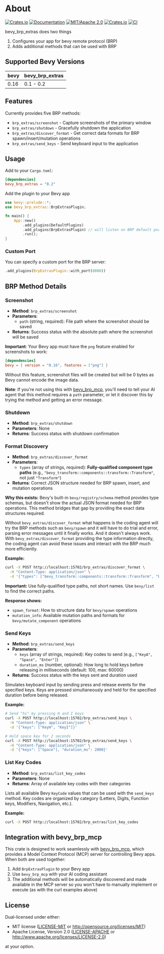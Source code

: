 # About

[![Crates.io](https://img.shields.io/crates/v/bevy_brp_extras.svg)](https://crates.io/crates/bevy_brp_extras)
[![Documentation](https://docs.rs/bevy_brp_extras/badge.svg)](https://docs.rs/bevy_brp_extras/)
[![MIT/Apache 2.0](https://img.shields.io/badge/license-MIT%2FApache-blue.svg)](https://github.com/natepiano/bevy_brp_extras#license)
[![Crates.io](https://img.shields.io/crates/d/bevy_brp_extras.svg)](https://crates.io/crates/bevy_brp_extras)
[![CI](https://github.com/natepiano/bevy_brp_extras/workflows/CI/badge.svg)](https://github.com/natepiano/bevy_brp_extras/actions)

bevy_brp_extras does two things
1. Configures your app for bevy remote protocol (BRP)
2. Adds additional methods that can be used with BRP

## Supported Bevy Versions

| bevy | bevy_brp_extras |
|------|-----------------|
| 0.16 | 0.1 - 0.2       |


## Features

Currently provides five BRP methods:
- `brp_extras/screenshot` - Capture screenshots of the primary window
- `brp_extras/shutdown` - Gracefully shutdown the application
- `brp_extras/discover_format` - Get correct data formats for BRP spawn/insert/mutation operations
- `brp_extras/send_keys` - Send keyboard input to the application

## Usage

Add to your `Cargo.toml`:

```toml
[dependencies]
bevy_brp_extras = "0.2"
```

Add the plugin to your Bevy app

```rust
use bevy::prelude::*;
use bevy_brp_extras::BrpExtrasPlugin;

fn main() {
    App::new()
        .add_plugins(DefaultPlugins)
        .add_plugins(BrpExtrasPlugin) // will listen on BRP default port 15702
        .run();
}
```

### Custom Port

You can specify a custom port for the BRP server:

```rust
.add_plugins(BrpExtrasPlugin::with_port(8080))
```

## BRP Method Details

### Screenshot
- **Method**: `brp_extras/screenshot`
- **Parameters**:
  - `path` (string, required): File path where the screenshot should be saved
- **Returns**: Success status with the absolute path where the screenshot will be saved

**Important**: Your Bevy app must have the `png` feature enabled for screenshots to work:
```toml
[dependencies]
bevy = { version = "0.16", features = ["png"] }
```
Without this feature, screenshot files will be created but will be 0 bytes as Bevy cannot encode the image data.

**Note**: If you're not using this with [bevy_brp_mcp](https://github.com/natepiano/bevy_brp_mcp), you'll need to tell your AI agent that this method requires a `path` parameter, or let it discover this by trying the method and getting an error message.

### Shutdown
- **Method**: `brp_extras/shutdown`
- **Parameters**: None
- **Returns**: Success status with shutdown confirmation

### Format Discovery
- **Method**: `brp_extras/discover_format`
- **Parameters**:
  - `types` (array of strings, required): **Fully-qualified component type paths** (e.g., `"bevy_transform::components::transform::Transform"`, not just `"Transform"`)
- **Returns**: Correct JSON structure needed for BRP spawn, insert, and mutation operations

**Why this exists:** Bevy's built-in `bevy/registry/schema` method provides type schemas, but doesn't show the actual JSON format needed for BRP operations. This method bridges that gap by providing the exact data structures required.

Without `bevy_extras/discover_format` what happens is the coding agent will try the BRP methods such as `bevy/spawn` and it will have to do trial and error, parsing error messages until it finally works. And it doesn't always work. With `bevy_extras/discover_format` providing the type information directly, the coding agent can avoid these issues and interact with the BRP much more efficiently.

**Example:**
```bash
curl -X POST http://localhost:15702/brp_extras/discover_format \
  -H "Content-Type: application/json" \
  -d '{"types": ["bevy_transform::components::transform::Transform", "bevy_core::name::Name"]}'
```

**Important:** Use fully-qualified type paths, not short names. Use `bevy/list` to find the correct paths.

**Response shows:**
- `spawn_format`: How to structure data for `bevy/spawn` operations
- `mutation_info`: Available mutation paths and formats for `bevy/mutate_component` operations

### Send Keys
- **Method**: `brp_extras/send_keys`
- **Parameters**:
  - `keys` (array of strings, required): Key codes to send (e.g., `["KeyA", "Space", "Enter"]`)
  - `duration_ms` (number, optional): How long to hold keys before releasing in milliseconds (default: 100, max: 60000)
- **Returns**: Success status with the keys sent and duration used

Simulates keyboard input by sending press and release events for the specified keys. Keys are pressed simultaneously and held for the specified duration before being released.

**Example:**
```bash
# Send "hi" by pressing H and I keys
curl -X POST http://localhost:15702/brp_extras/send_keys \
  -H "Content-Type: application/json" \
  -d '{"keys": ["KeyH", "KeyI"]}'

# Hold space key for 2 seconds
curl -X POST http://localhost:15702/brp_extras/send_keys \
  -H "Content-Type: application/json" \
  -d '{"keys": ["Space"], "duration_ms": 2000}'
```

### List Key Codes
- **Method**: `brp_extras/list_key_codes`
- **Parameters**: None
- **Returns**: Array of available key codes with their categories

Lists all available Bevy `KeyCode` values that can be used with the `send_keys` method. Key codes are organized by category (Letters, Digits, Function keys, Modifiers, Navigation, etc.).

**Example:**
```bash
curl -X POST http://localhost:15702/brp_extras/list_key_codes
```

## Integration with bevy_brp_mcp

This crate is designed to work seamlessly with [bevy_brp_mcp](https://github.com/natepiano/bevy_brp_mcp), which provides a Model Context Protocol (MCP) server for controlling Bevy apps. When both are used together:

1. Add `BrpExtrasPlugin` to your Bevy app
2. Use `bevy_brp_mcp` with your AI coding assistant
3. The additional methods will be automatically discovered and made available in the MCP server so you won't have to manually implement or execute (as with the curl examples above)

## License

Dual-licensed under either:
- MIT license ([LICENSE-MIT](LICENSE-MIT) or http://opensource.org/licenses/MIT)
- Apache License, Version 2.0 ([LICENSE-APACHE](LICENSE-APACHE) or http://www.apache.org/licenses/LICENSE-2.0)

at your option.
